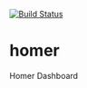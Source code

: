 [![Build Status](https://drone.kiwi-labs.net/api/badges/Diesel-Net/homer/status.svg)](https://drone.kiwi-labs.net/Diesel-Net/homer)

# homer
Homer Dashboard
